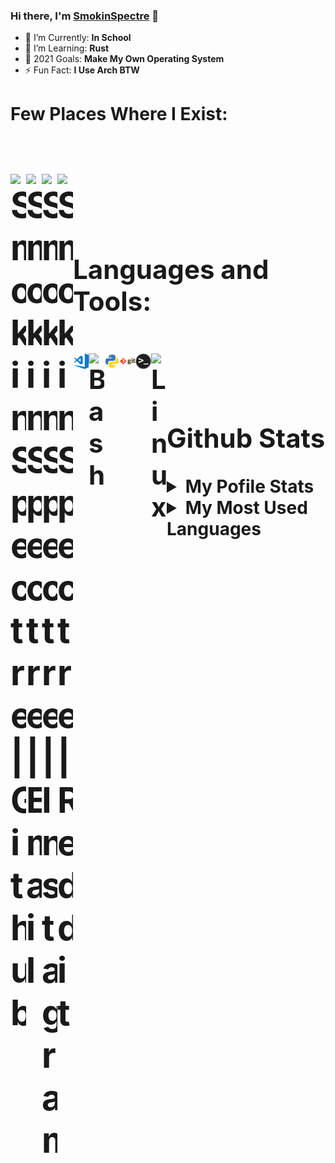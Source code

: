<!-- List Of Websites-->
[github]: https://www.github.com/SmokinSpectre
[gmail]: mailto:smokinspectre@gmail.com
[instagram]: https://instagram.com/SmokinSpectre
[reddit]: https://www.reddit.com/u/5m0k1n5p3c7r3

### Hi there, I'm [SmokinSpectre](https://github.com/SmokinSpectre) 👋

- 🥅 I’m Currently: **In School**
- 🌱 I’m Learning: **Rust**
- 🔭 2021 Goals: **Make My Own Operating System**
- ⚡ Fun Fact:  **I Use Arch BTW**

__<h1> Few Places Where I Exist: <h1>__

[<img align="left" alt="SmokinSpectre | Github" width="25px" src="https://image.flaticon.com/icons/svg/733/733553.svg" />][github]
[<img align="left" alt="SmokinSpectre | Email" width="25px" src="https://image.flaticon.com/icons/svg/732/732200.svg" />][gmail]
[<img align="left" alt="SmokinSpectre | Instagram" width="25px" src="https://image.flaticon.com/icons/svg/2111/2111463.svg" />][instagram]
[<img align="left" alt="SmokinSpectre | Reddit" width="25px" src="https://image.flaticon.com/icons/svg/2111/2111589.svg" />][reddit]


<br />  

<h2> Languages and Tools: <h2>

[<img align="left" alt="Visual Studio Code" width="25px" src="https://raw.githubusercontent.com/github/explore/80688e429a7d4ef2fca1e82350fe8e3517d3494d/topics/visual-studio-code/visual-studio-code.png" />](https://www.google.com/search?&q=Visual+Studio+Code)
[<img align="left" alt="Bash" width="25px" src="https://raw.githubusercontent.com/odb/official-bash-logo/master/assets/Logos/Icons/SVG/128x128.svg" />](https://www.google.com/search?&q=Bash)
[<img align="left" alt="Python" width="25px" src="https://raw.githubusercontent.com/PKief/vscode-material-icon-theme/master/icons/python.svg" />](https://www.google.com/search?&q=Python)
[<img align="left" alt="Git" width="25px" src="https://raw.githubusercontent.com/github/explore/80688e429a7d4ef2fca1e82350fe8e3517d3494d/topics/git/git.png" />](https://www.google.com/search?&q=Git)
[<img align="left" alt="Terminal" width="25px" src="https://raw.githubusercontent.com/github/explore/80688e429a7d4ef2fca1e82350fe8e3517d3494d/topics/terminal/terminal.png" />](https://www.google.com/search?&q=Command+Line+Interface)
[<img align="left" alt="Linux" width="25px" src="https://image.flaticon.com/icons/svg/226/226772.svg" />](https://www.google.com/search?&q=Linux)

<br />

## Github Stats

<details>
  <summary>My Pofile Stats</summary>
  <br/>
  <a href="https://github.com/rjsamra/github-readme-stats"><img alt="SmokinSpectre's GitHub Stats" src="https://github-readme-stats.vercel.app/api/?username=SmokinSpectre&layout=compact&show_icons=true&include_all_commits=true&hide_border=true&theme=radical" /></a>
  <br/>
</details>

<details> 
  <summary>My Most Used Languages</summary>
  <br/>
  <a href="https://github.com/rjsamra/github-readme-stats"><img alt="SmokinSpectre's Top Languages" src="https://github-readme-stats.vercel.app/api/top-langs/?username=SmokinSpectre&layout=compact&show_icons=true&include_all_commits=true&hide_border=true&theme=radical&langs_count=10" /></a>
  <br/>
</details>
